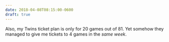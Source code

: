 ```yaml
---
date: 2018-04-08T08:15:00-0600
draft: true
---
```




Also, my Twins ticket plan is only for 20 games out of 81\. Yet somehow they managed to give me tickets to 4 games in the _same week_.



